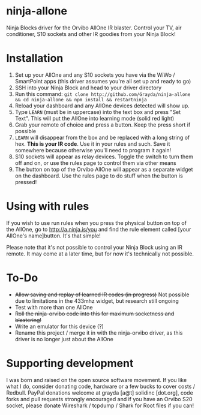 ninja-allone
============

Ninja Blocks driver for the Orvibo AllOne IR blaster. Control your TV, air conditioner, S10 sockets and other IR goodies from your Ninja Block!

Installation
============

 1. Set up your AllOne and any S10 sockets you have via the WiWo / SmartPoint apps (this driver assumes you're all set up and ready to go)
 2. SSH into your Ninja Block and head to your driver directory
 3. Run this command: `git clone http://github.com/Grayda/ninja-allone && cd ninja-allone && npm install && restartninja`
 4. Reload your dashboard and any AllOne devices detected will show up.
 5. Type `LEARN` (must be in uppercase) into the text box and press "Set Text". This will put the AllOne into learning mode (solid red light)
 6. Grab your remote of choice and press a button. Keep the press short if possible
 7. `LEARN` will disappear from the box and be replaced with a long string of hex. **This is your IR code**. Use it in your rules and such. Save it somewhere because otherwise you'll need to program it again!
 8. S10 sockets will appear as relay devices. Toggle the switch to turn them off and on, or use the rules page to control them via other means
 9. The button on top of the Orvibo AllOne will appear as a separate widget on the dashboard. Use the rules page to do stuff when the button is pressed!
 
Using with rules
================

If you wish to use run rules when you press the physical button on top of the AllOne, go to http://a.ninja.is/you and find the rule element called [your AllOne's name]button. It's that simple!

Please note that it's not possible to control your Ninja Block using an IR remote. It may come at a later time, but for now it's technically not possible.

To-Do
=====

* ~~Allow saving and replay of learned IR codes (in progress)~~ Not possible due to limitations in the 433mhz widget, but research still ongoing
* Test with more than one AllOne
* ~~Roll the ninja-orvibo code into this for maximum socketness and blastering!~~
* Write an emulator for this device (?)
* Rename this project / merge it in with the ninja-orvibo driver, as this driver is no longer just about the AllOne

Supporting development
======================

I was born and raised on the open source software movement. If you like what I do, consider donating code, hardware or a few bucks to cover costs / Redbull. PayPal donations welcome at grayda [a@t] solidinc [dot.org], code forks and pull requests strongly encouraged and if you have an Orvibo S20 socket, please donate Wireshark / tcpdump / Shark for Root files if you can!
